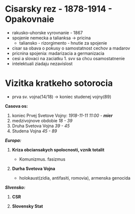 # Cisarsky rez - 1878-1914 - Opakovnaie 
- rakusko-uhorske vyrovnanie - 1867
- spojenie nemecka a talianksa -> pricina
    - taliansko - rizorgimento - hnutie za spojenie
- cisar sa obava o pokusy o samostatnost cechov a madarov
- pricnina spojenia: madarizacia a germanizacia
- cesi a slovaci na zaciatku 1. svv sa chcu osamostatnenie
- intelektuali ziadaju nezavislost

# Vizitka kratkeho sotorocia
- prva sv. vojna(14/18) -> koniec studenej vojny(89)

**Casova os:**

1. koniec Prvej Svetove Vojny: *1918-11-11 11:00* - ***mier*** 
2. medzivojnove obdobie *18 - 39*
3. Druha Svetova Vojna *39 - 45*
4. Studena Vojna *45 - 89*

***Europa:***

1. **Kriza obciansakych spolocnosti, vznik totalit**
    - Komunizmus. fasizmus

2. **Durha Svetova Vojna**
    - holokaust(zidia, antifasiti, romovia), armenska genocida

***Slvensko:***

1. **CSR**

2. **Slovensky Stat**
